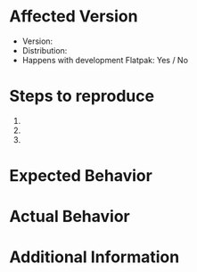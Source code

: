 <!--
Please test if the bug also happens in the latest development version.
The simplest way to do it is installing it alongside the regular version with these instructions:

1. Make sure that Flatpak is installed (see https://flatpak.org/setup )

2. Copy and run the following command in the Terminal or Console app:
   flatpak install --from https://nightly.gnome.org/repo/appstream/org.gnome.NautilusDevel.flatpakref

3. Launch the development version (normal Files logo with yellow and black stripes), e.g. with:
   flatpak run org.gnome.NautilusDevel
-->

# Affected Version
- Version: <!-- Note: Versions older than a year are not supported. -->
- Distribution: <!-- Example: Ubuntu 23.10 -->
- Happens with development Flatpak: Yes / No

# Steps to reproduce <!-- Explain in detail how the issue can be reproduced. -->
1.
2.
3.

# Expected Behavior


# Actual Behavior


# Additional Information
<!--
If the issue is a crash, please provide a stack trace by following the steps in:
https://wiki.gnome.org/Community/GettingInTouch/Bugzilla/GettingTraces
-->
